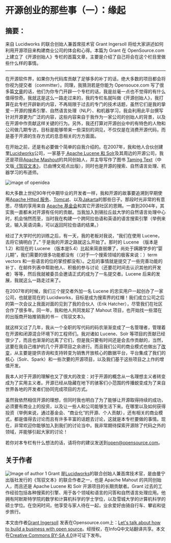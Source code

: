 # 开源创业的那些事（一）：缘起

## 摘要：

来自 Lucidworks 的联合创始人兼首席技术官 Grant Ingersoll 将给大家讲述如何利用开源项目来构建商业公司的体会和心得。本篇为 Grant 在 OpenSource.com 上建立了《开源创始人》专栏的首篇文章，主要是介绍了自己将会在这个栏目里做些什么样的事情。

--------------------------------------------------

在开源软件界，如果你为代码库贡献了足够多的补丁的话，绝大多数的项目都会将你视为提交者（committer）。同理，我猜测若是你能为 Opensouce.com 写了很多篇[文章](https://opensource.com/users/gsingers)的话，他们为你专门开辟一个专栏的话，我是丝毫一点也不觉得的有什么值得惊奇。我就这是这么一路走过来的，我的专栏名就叫做《开源创始人》，我打算在此专栏开辟新的内容，不再局限于过去的专门的技术话题，虽然它们是我的挚爱－开源的搜素引擎、自然语言处理（NLP）、和机器学习，我会利用此平台撰写针对开源更为广泛的内容，这些内容来自于我作为一家公司的创始人的背景，以及在开源中作贡献这样关键的行为。另外，我还打算对开源创业中的有特色的人物和公司做几期专访，目标是能够带来一些深刻的洞见，不仅仅是在消费开源代码，而是基于开源的生存方式的息息相关的方方面面。

在开始之前，还是有必要做个简单的自我介绍的。在2007年，我和他人合伙创建里[Lucidworks](https://lucidworks.com/)公司，一家基于[ Apache Lucene 和 Solr](https://lucene.apache.org/)及其周边的开源公司，我还是项目[Apache Mashout](http://mahout.apache.org/)的共同创始人，并主导写作了图书 [Taming Text](https://www.manning.com/books/taming-text)（中文版[《驾驭文本》](http://www.broadview.com.cn/?#book/bookdetail/bookDetailAll.jsp?book_id=33cc24a8-842e-4781-b172-ef5e39f971e7&isbn=978-7-121-25230-3)，已由博文视点出版），同时也是开源的搜索、自然语言处理、机器学习的布道师。

![image of openidea](https://opensource.com/sites/default/files/styles/image-full-size/public/images/business/bus_sharing.png)

和大多数上世纪90年代中期毕业的开发者一样，我和开源的故事要追溯到早期使用[Apache Httpd 服务](https://httpd.apache.org/)、[Tomcat](http://tomcat.apache.org/)、以及[Jakarta](http://jakarta.apache.org/)的那些日子。那段时光非常的有意思，尽情的享用来自 [Apache 基金会](http://www.apache.org/)和其它开源社区的恩赐。一直到2004年，其实我一直都未对开源有任何的贡献。当我加入到锡拉丘兹大学的自然语言处理中心时，机会悄然而至，当时我在构建一个跨阿拉伯语和英语的语言搜索引擎（举例来说，输入英语词条，可以返回阿拉伯语的结果。）

经过了大学时代的训练之后，有一天，我的老板对我说，“我们在使用 Lucene，去将它搞明白了。” 于是我的开源之路就这么开始了。那时的 Lucene （版本是1.2）和现在的 Lucene （版本是5.4）比起来简直弱爆了，尚处于蹒跚学步的“婴儿期”，我们需要的很多功能都没有（（对于一个搜索领域的极客来说：）term vectors 和一些语言的位的掌控都没有）。之后的事情就是提交了一些完善功能的补丁、在邮件列表中帮助他人、积极的参与讨论（还要花时间去认识其他的开发者）等等，然后我就被委员会邀请正式的成为了一名提交者。Lucene 后来的发展，我就这么一路走过来了。

在2007年的时候，我们三个提交者外加一名 Lucene 的忠实用户一起创办了一家公司，也就是现在的 Lucidworks，目标是成为搜索界的红帽！我们成立公司之后的第一次会议上我面对面的见到了我的合伙人（Erik Hatcher），尽管我们在社区合作了很多年。同一年，我和他人共同发起了 Mahout 项目，也开始找一些潜在的出版商开始推销我的书－《驾驭文本》。

就这样又过了几年，我从一个全职的写代码的码农渐渐变成了一名管理者，管理着在开源和闭源混合环境下的工程师们。我对诸如 Lucene、Solr 等项目的贡献已经很少了，而且也渐渐的远离了它们，但是我只要有时间还是会去作贡献的，当然，这要在我自己维护的几个开源项目之余进行。而且我们公司的商业模式也做出了[改变](http://opensource.com/business/15/5/3-lessons-running-open-source-company)，从主要是提供咨询和支持转变为销售开放核心的数据平台，平台集成了我们的核心（Solr、Spark）和一些次要的开源项目，以及我们基于这些项目之上作的增值开发。

我本人对于开源的理解也又了很大的改变：对于开源的概念从一名理想主义者转变成为了实用主义者。开源已经从隐藏在地下的骇客们小范围的传播蜕变成为了来自世界各地的开发者们协同完成项目的方式。

虽然我依然相信开源的理想，但同时我也明白了为了能够让开源取得持续的成功，必须要有商业上的投资，以及让一些人和公司能够生活下来。在哪里以及如何获得投资（举例来说，通过基金会、“商业化”的开源、个人贡献），还有相关的商业模式，都是值得去讨论而且有许多丰富的话题去讨论，这就是本专栏要做的事情。现在，非常欢迎你能够加入到我们的讨论当中。我非常期待探索开源除了代码之外的领域，并能够引起大家的讨论！

若你对本专栏有什么想法的话，请将你的建议发送到[open@opensource.com](mailto:open@opensource.com)。

## 关于作者
![Image of author 1](https://opensource.com/sites/default/files/styles/profile_pictures/public/grantingersoll_.jpg) Grant 是[Lucidworks](http://www.lucidworks.com/)的联合创始人兼首席技术官，是由曼宁出版社发行的《驾驭文本》的联合作者之一，也是 Apache Mahout 的共同创始人，而且还是 Apache Lucene 和 Solr 开源项目的长期贡献者。Grant 过去的工作经验包括各种搜索的引擎、用于各个领域和语言的问答和自然语言处理应用。他拥有阿默斯特学院的数学和计算机科学的学士学位，以及雪城大学的计算机科学的硕士学位。在空闲时间，他享受与家人待在一起，业余爱好由骑自行车、攀岩和徒步旅行。

本文由作者[Grant Ingersoll](https://opensource.com/users/gsingers) 发表在Opensource.com上：[Let's talk about how to build a business with open source](https://opensource.com/business/16/2/open-founder)。经授权，在InfoQ中文站翻译共享。本文在[Creative Commons BY-SA 4.0](http://creativecommons.org/licenses/by-sa/4.0/)许可证下发布。
